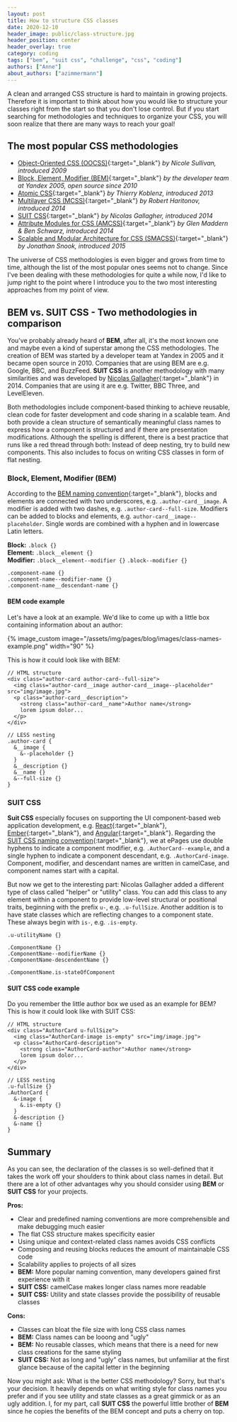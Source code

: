 ```yaml
---
layout: post
title: How to structure CSS classes
date: 2020-12-10
header_image: public/class-structure.jpg
header_position: center
header_overlay: true
category: coding
tags: ["bem", "suit css", "challenge", "css", "coding"]
authors: ["Anne"]
about_authors: ["azimmermann"]
---
```


A clean and arranged CSS structure is hard to maintain in growing projects.
Therefore it is important to think about how you would like to structure your classes right from the start so that you don't lose control.
But if you start searching for methodologies and techniques to organize your CSS, you will soon realize that there are many ways to reach your goal!

## The most popular CSS methodologies

* [Object-Oriented CSS (OOCSS)](https://de.slideshare.net/stubbornella/object-oriented-css){:target="_blank"} _by Nicole Sullivan, introduced 2009_ 
* [Block, Element, Modifier (BEM)](https://en.bem.info/){:target="_blank"} _by the developer team at Yandex 2005, open source since 2010_
* [Atomic CSS](https://acss.io/){:target="_blank"} _by Thierry Koblenz, introduced 2013_
* [Multilayer CSS (MCSS)](https://operatino.github.io/MCSS/en/){:target="_blank"} _by Robert Haritonov, introduced 2014_
* [SUIT CSS](http://suitcss.github.io/){:target="_blank"} _by Nicolas Gallagher, introduced 2014_
* [Attribute Modules for CSS (AMCSS)](https://amcss.github.io/){:target="_blank"} _by Glen Maddern & Ben Schwarz, introduced 2014_
* [Scalable and Modular Architecture for CSS (SMACSS)](http://smacss.com/){:target="_blank"} _by Jonathan Snook, introduced 2015_

The universe of CSS methodologies is even bigger and grows from time to time, although the list of the most popular ones seems not to change.
Since I've been dealing with these methodologies for quite a while now, I'd like to jump right to the point where I introduce you to the two most interesting approaches from my point of view.

## BEM vs. SUIT CSS - Two methodologies in comparison

You've probably already heard of **BEM**, after all, it's the most known one and maybe even a kind of superstar among the CSS methodologies.
The creation of BEM was started by a developer team at Yandex in 2005 and it became open source in 2010.
Companies that are using BEM are e.g. Google, BBC, and BuzzFeed. 
**SUIT CSS** is another methodology with many similarities and was developed by [Nicolas Gallagher](https://mobile.twitter.com/necolas){:target="_blank"} in 2014.
Companies that are using it are e.g. Twitter, BBC Three, and LevelEleven.

Both methodologies include component-based thinking to achieve reusable, clean code for faster development and code sharing in a scalable team.
And both provide a clean structure of semantically meaningful class names to express how a component is structured and if there are presentation modifications.
Although the spelling is different, there is a best practice that runs like a red thread through both: Instead of deep nesting, try to build new components.
This also includes to focus on writing CSS classes in form of flat nesting.

### Block, Element, Modifier (BEM)

According to the [BEM naming convention](https://en.bem.info/methodology/naming-convention/#two-dashes-style){:target="_blank"}, blocks and elements are connected with two underscores, e.g. `.author-card__image`.
A modifier is added with two dashes, e.g. `.author-card--full-size`.
Modifiers can be added to blocks and elements, e.g. `author-card__image--placeholder`.
Single words are combined with a hyphen and in lowercase Latin letters.

**Block:**      `.block {}` <br>
**Element:**    `.block__element {}` <br>
**Modifier:**   `.block__element--modifier {}` `.block--modifier {}` <br>

```
.component-name {}
.component-name--modifier-name {}
.component-name__descendant-name {}
```

#### BEM code example

Let's have a look at an example.
We'd like to come up with a little box containing information about an author:

{% image_custom image="/assets/img/pages/blog/images/class-names-example.png" width="90" %}

This is how it could look like with BEM:

```
// HTML structure
<div class="author-card author-card--full-size">
  <img class="author-card__image author-card__image--placeholder" src="img/image.jpg">
  <p class="author-card__description">
    <strong class="author-card__name">Author name</strong> 
    lorem ipsum dolor...
  </p>
</div>

// LESS nesting
.author-card {
  &__image {
    &--placeholder {}
  }
  &__description {}
  &__name {}
  &--full-size {}
}
```


### SUIT CSS

**Suit CSS** especially focuses on supporting the UI component-based web application development, e.g. [React](https://reactjs.org/){:target="_blank"}, [Ember](https://emberjs.com/){:target="_blank"}, and [Angular](https://angular.io/){:target="_blank"}.
Regarding the [SUIT CSS naming convention](https://github.com/suitcss/suit/blob/master/doc/naming-conventions.md){:target="_blank"}, we at ePages use double hyphens to indicate a component modifier, e.g. `.AuthorCard--example`, and a single hyphen to indicate a component descendant, e.g. `.AuthorCard-image`.
Component, modifier, and descendant names are written in camelCase, and component names start with a capital.

But now we get to the interesting part: Nicolas Gallagher added a different type of class called "helper" or "utility" class.
You can add this class to any element within a component to provide low-level structural or positional traits, beginning with the prefix `u-`, e.g. `.u-fullSize`.
Another addition is to have state classes which are reflecting changes to a component state.
These always begin with `is-`, e.g. `.is-empty`.

```
.u-utilityName {}

.ComponentName {}
.ComponentName--modifierName {}
.ComponentName-descendentName {}

.ComponentName.is-stateOfComponent
```

#### SUIT CSS code example

Do you remember the little author box we used as an example for BEM?
This is how it could look like with SUIT CSS:

```
// HTML structure
<div class="AuthorCard u-fullSize">
  <img class="AuthorCard-image is-empty" src="img/image.jpg">
  <p class="AuthorCard-description">
    <strong class="AuthorCard-author">Author name</strong> 
    lorem ipsum dolor...
  </p>
</div>

// LESS nesting
.u-fullSize {}
.AuthorCard {
  &-image {
    &.is-empty {}
  }
  &-description {}
  &-name {}
}
```


## Summary

As you can see, the declaration of the classes is so well-defined that it takes the work off your shoulders to think about class names in detail.
But there are a lot of other advantages why you should consider using **BEM** or **SUIT CSS** for your projects.

**Pros:**
* Clear and predefined naming conventions are more comprehensible and make debugging much easier
* The flat CSS structure makes specificity easier
* Using unique and context-related class names avoids CSS conflicts
* Composing and reusing blocks reduces the amount of maintainable CSS code
* Scalability applies to projects of all sizes
* **BEM:** More popular naming convention, many developers gained first experience with it
* **SUIT CSS:** camelCase makes longer class names more readable
* **SUIT CSS:** Utility and state classes provide the possibility of reusable classes

**Cons:**
* Classes can bloat the file size with long CSS class names
* **BEM:** Class names can be looong and "ugly"
* **BEM:** No reusable classes, which means that there is a need for new class creations for the same styling
* **SUIT CSS:** Not as long and "ugly" class names, but unfamiliar at the first glance because of the capital letter in the beginning

Now you might ask: What is the better CSS methodology? 
Sorry, but that's your decision.
It heavily depends on what writing style for class names you prefer and if you see utility and state classes as a great gimmick or as an ugly addition.
I, for my part, call **SUIT CSS** the powerful little brother of **BEM** since he copies the benefits of the BEM concept and puts a cherry on top.